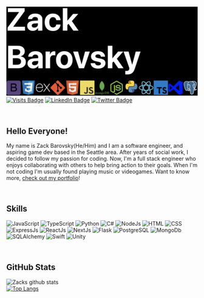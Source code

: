 [![Zack's Github banner](./assets/header.png)](https://zackbarovsky.dev/)
[![Visits Badge](https://badges.pufler.dev/visits/zbarovsky/zbarovsky)](https://zackbarovsky.dev/)
[![LinkedIn Badge](https://img.shields.io/badge/LinkedIn-Profile-0e76a8)](https://www.linkedin.com/in/zbarovsky/)
[![Twitter Badge](https://img.shields.io/badge/Twitter-Profile-1DA1F2)](https://twitter.com/zbarovsky)


<br>

## Hello Everyone!
My name is Zack Barovsky(He/Him) and I am a software engineer, and aspiring game dev based in the Seattle area. After years of social work, I decided to follow my passion for coding. Now, I'm a full stack engineer who enjoys collaborating with others to help bring action to their goals. When I'm not coding I'm usually found playing music or videogames. Want to know more, [check out my portfolio](https://zackbarovsky.dev/)!

<br>

## Skills
![JavaScript](https://img.shields.io/badge/Code-JavaScript-048939)
![TypeScript](https://img.shields.io/badge/Code-TypeScript-048939)
![Python](https://img.shields.io/badge/Code-Python-048939)
![C#](https://img.shields.io/badge/Code-CSharp-048939)
![NodeJs](https://img.shields.io/badge/Code-Node-048939)
![HTML](https://img.shields.io/badge/Code-HTML-048939)
![CSS](https://img.shields.io/badge/Code-CSS/SASS-048939)
![ExpressJs](https://img.shields.io/badge/Code-ExpressJs-048939)
![ReactJs](https://img.shields.io/badge/Code-ReactJs-048939)
![NextJs](https://img.shields.io/badge/Code-NextJs-048939)
![Flask](https://img.shields.io/badge/Code-Flask-048939)
![PostgreSQL](https://img.shields.io/badge/Code-PostgeSQL-048939)
![MongoDb](https://img.shields.io/badge/Code-MongoDb-048939)
![SQLAlchemy](https://img.shields.io/badge/Code-SQLAlchemy-048939)
![Swift](https://img.shields.io/badge/Code-Swift-048939)
![Unity](https://img.shields.io/badge/Code-Unity-048939)

<br>

## GitHub Stats
![Zacks github stats](https://github-readme-stats.vercel.app/api?username=zbarovsky&show_icons=true&theme=dark)
<br>
[![Top Langs](https://github-readme-stats.vercel.app/api/top-langs/?username=zbarovsky&layout=compact&theme=dark)](https://github.com/zbarovsky/github-readme-stats)




<!--
**zbarovsky/zbarovsky** is a ✨ _special_ ✨ repository because its `README.md` (this file) appears on your GitHub profile.

TODO: For readjusting github repo cards
<a href="https://github.com/anuraghazra/github-readme-stats">
  <img align="center" src="https://github-readme-stats.vercel.app/api/pin/?username=anuraghazra&repo=github-readme-stats" />
</a>
<a href="https://github.com/anuraghazra/convoychat">
  <img align="center" src="https://github-readme-stats.vercel.app/api/pin/?username=anuraghazra&repo=convoychat" />
</a>

Here are some ideas to get you started:

- 🔭 I’m currently working on ...
- 🌱 I’m currently learning ...
- 👯 I’m looking to collaborate on ...
- 🤔 I’m looking for help with ...
- 💬 Ask me about ...
- 📫 How to reach me: ...
- 😄 Pronouns: ...
- ⚡ Fun fact: ...
-->
